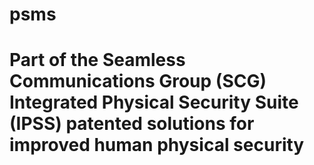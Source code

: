 # psms
# Part of the Seamless Communications Group (SCG) Integrated Physical Security Suite (IPSS) patented solutions for improved human physical security